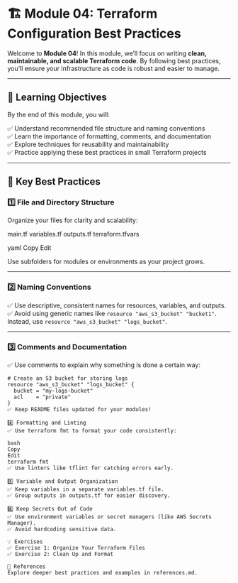 # 🏗️ Module 04: Terraform Configuration Best Practices

Welcome to **Module 04**! In this module, we’ll focus on writing **clean, maintainable, and scalable Terraform code**. By following best practices, you’ll ensure your infrastructure as code is robust and easier to manage.

---

## 📖 Learning Objectives

By the end of this module, you will:

✅ Understand recommended file structure and naming conventions  
✅ Learn the importance of formatting, comments, and documentation  
✅ Explore techniques for reusability and maintainability  
✅ Practice applying these best practices in small Terraform projects

---

## 🔧 Key Best Practices

### 1️⃣ File and Directory Structure

Organize your files for clarity and scalability:

main.tf
variables.tf
outputs.tf
terraform.tfvars

yaml
Copy
Edit

Use subfolders for modules or environments as your project grows.

---

### 2️⃣ Naming Conventions

✅ Use descriptive, consistent names for resources, variables, and outputs.  
✅ Avoid using generic names like `resource "aws_s3_bucket" "bucket1"`. Instead, use `resource "aws_s3_bucket" "logs_bucket"`.

---

### 3️⃣ Comments and Documentation

✅ Use comments to explain why something is done a certain way:

```hcl
# Create an S3 bucket for storing logs
resource "aws_s3_bucket" "logs_bucket" {
  bucket = "my-logs-bucket"
  acl    = "private"
}
✅ Keep README files updated for your modules!

4️⃣ Formatting and Linting
✅ Use terraform fmt to format your code consistently:

bash
Copy
Edit
terraform fmt
✅ Use linters like tflint for catching errors early.

5️⃣ Variable and Output Organization
✅ Keep variables in a separate variables.tf file.
✅ Group outputs in outputs.tf for easier discovery.

6️⃣ Keep Secrets Out of Code
✅ Use environment variables or secret managers (like AWS Secrets Manager).
✅ Avoid hardcoding sensitive data.

💡 Exercises
✅ Exercise 1: Organize Your Terraform Files
✅ Exercise 2: Clean Up and Format

🔗 References
Explore deeper best practices and examples in references.md.